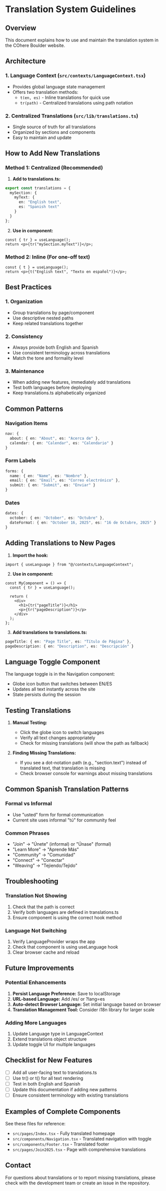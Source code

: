 # Translation System Guidelines

## Overview

This document explains how to use and maintain the translation system in the COhere Boulder website.

## Architecture

### 1. Language Context (`src/contexts/LanguageContext.tsx`)
- Provides global language state management
- Offers two translation methods:
  - `t(en, es)` - Inline translations for quick use
  - `tr(path)` - Centralized translations using path notation

### 2. Centralized Translations (`src/lib/translations.ts`)
- Single source of truth for all translations
- Organized by sections and components
- Easy to maintain and update

## How to Add New Translations

### Method 1: Centralized (Recommended)

1. **Add to translations.ts:**
```typescript
export const translations = {
  mySection: {
    myText: {
      en: "English text",
      es: "Spanish text"
    }
  }
};
```

2. **Use in component:**
```tsx
const { tr } = useLanguage();
return <p>{tr("mySection.myText")}</p>;
```

### Method 2: Inline (For one-off text)

```tsx
const { t } = useLanguage();
return <p>{t("English text", "Texto en español")}</p>;
```

## Best Practices

### 1. Organization
- Group translations by page/component
- Use descriptive nested paths
- Keep related translations together

### 2. Consistency
- Always provide both English and Spanish
- Use consistent terminology across translations
- Match the tone and formality level

### 3. Maintenance
- When adding new features, immediately add translations
- Test both languages before deploying
- Keep translations.ts alphabetically organized

## Common Patterns

### Navigation Items
```typescript
nav: {
  about: { en: "About", es: "Acerca de" },
  calendar: { en: "Calendar", es: "Calendario" }
}
```

### Form Labels
```typescript
forms: {
  name: { en: "Name", es: "Nombre" },
  email: { en: "Email", es: "Correo electrónico" },
  submit: { en: "Submit", es: "Enviar" }
}
```

### Dates
```typescript
dates: {
  october: { en: "October", es: "Octubre" },
  dateFormat: { en: "October 16, 2025", es: "16 de Octubre, 2025" }
}
```

## Adding Translations to New Pages

1. **Import the hook:**
```tsx
import { useLanguage } from "@/contexts/LanguageContext";
```

2. **Use in component:**
```tsx
const MyComponent = () => {
  const { tr } = useLanguage();

  return (
    <div>
      <h1>{tr("pageTitle")}</h1>
      <p>{tr("pageDescription")}</p>
    </div>
  );
};
```

3. **Add translations to translations.ts:**
```typescript
pageTitle: { en: "Page Title", es: "Título de Página" },
pageDescription: { en: "Description", es: "Descripción" }
```

## Language Toggle Component

The language toggle is in the Navigation component:
- Globe icon button that switches between EN/ES
- Updates all text instantly across the site
- State persists during the session

## Testing Translations

1. **Manual Testing:**
   - Click the globe icon to switch languages
   - Verify all text changes appropriately
   - Check for missing translations (will show the path as fallback)

2. **Finding Missing Translations:**
   - If you see a dot-notation path (e.g., "section.text") instead of translated text, that translation is missing
   - Check browser console for warnings about missing translations

## Common Spanish Translation Patterns

### Formal vs Informal
- Use "usted" form for formal communication
- Current site uses informal "tú" for community feel

### Common Phrases
- "Join" → "Únete" (informal) or "Únase" (formal)
- "Learn More" → "Aprende Más"
- "Community" → "Comunidad"
- "Connect" → "Conectar"
- "Weaving" → "Tejiendo/Tejido"

## Troubleshooting

### Translation Not Showing
1. Check that the path is correct
2. Verify both languages are defined in translations.ts
3. Ensure component is using the correct hook method

### Language Not Switching
1. Verify LanguageProvider wraps the app
2. Check that component is using useLanguage hook
3. Clear browser cache and reload

## Future Improvements

### Potential Enhancements
1. **Persist Language Preference:** Save to localStorage
2. **URL-based Language:** Add /es/ or ?lang=es
3. **Auto-detect Browser Language:** Set initial language based on browser
4. **Translation Management Tool:** Consider i18n library for larger scale

### Adding More Languages
1. Update Language type in LanguageContext
2. Extend translations object structure
3. Update toggle UI for multiple languages

## Checklist for New Features

- [ ] Add all user-facing text to translations.ts
- [ ] Use tr() or t() for all text rendering
- [ ] Test in both English and Spanish
- [ ] Update this documentation if adding new patterns
- [ ] Ensure consistent terminology with existing translations

## Examples of Complete Components

See these files for reference:
- `src/pages/Index.tsx` - Fully translated homepage
- `src/components/Navigation.tsx` - Translated navigation with toggle
- `src/components/Footer.tsx` - Translated footer
- `src/pages/Join2025.tsx` - Page with comprehensive translations

## Contact

For questions about translations or to report missing translations, please check with the development team or create an issue in the repository.
